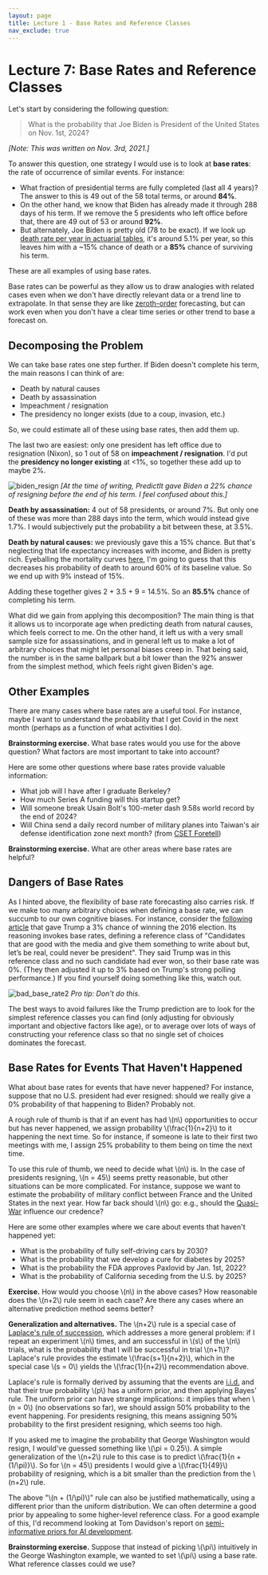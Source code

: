 ```yaml
---
layout: page
title: Lecture 1 - Base Rates and Reference Classes
nav_exclude: true
---
```


<link rel="stylesheet" href="https://cdn.jsdelivr.net/npm/katex@0.10.1/dist/katex.css" crossorigin="anonymous">
<script defer src="https://cdn.jsdelivr.net/npm/katex@0.10.1/dist/katex.js" crossorigin="anonymous"></script>
<script defer src="https://cdn.jsdelivr.net/npm/katex@0.10.1/dist/contrib/auto-render.min.js" crossorigin="anonymous" onload="renderMathInElement(document.body);"></script>

# Lecture 7: Base Rates and Reference Classes

Let's start by considering the following question:

> What is the probability that Joe Biden is President of the United States on Nov. 1st, 2024?
 
_[Note: This was written on Nov. 3rd, 2021.]_

To answer this question, one strategy I would use is to look at **base rates**: the rate of occurrence of similar events. For instance:
 * What fraction of presidential terms are fully completed (last all 4 years)? The answer to this is 49 out of the 58 total terms, or around **84%**.
 * On the other hand, we know that Biden has already made it through 288 days of his term. If we remove the 5 presidents who left office before that, there are 49 out of 53 or around **92%**.
 * But alternately, Joe Biden is pretty old (78 to be exact). If we look up [death rate per year in actuarial tables](https://www.ssa.gov/oact/STATS/table4c6.html), it's around 5.1% per year, so this leaves him with a ~15% chance of death or a **85%** chance of surviving his term.

These are all examples of using base rates.

Base rates can be powerful as they allow us to draw analogies with related cases even when we don't have directly relevant data or a trend line to extrapolate. In that sense they are like [zeroth-order](https://bounded-regret.ghost.io/forecasting-zeroth-and-first-order/) forecasting, but can work even when you don't have a clear time series or other trend to base a forecast on.

## Decomposing the Problem

We can take base rates one step further. If Biden doesn't complete his term, the main reasons I can think of are:
 * Death by natural causes
 * Death by assassination
 * Impeachment / resignation
 * The presidency no longer exists (due to a coup, invasion, etc.)

So, we could estimate all of these using base rates, then add them up.

The last two are easiest: only one president has left office due to resignation (Nixon), so 1 out of 58 on **impeachment / resignation**. I'd put the **presidency no longer existing** at <1%, so together these add up to maybe 2%.

![biden_resign](https://bounded-regret.ghost.io/content/images/2021/11/biden_resign.png)
_[At the time of writing, PredictIt gave Biden a 22% chance of resigning before the end of his term. I feel confused about this.]_

**Death by assassination:** 4 out of 58 presidents, or around 7%. But only one of these was more than 288 days into the term, which would instead give 1.7%. I would subjectively put the probability a bit between these, at 3.5%.

**Death by natural causes:** we previously gave this a 15% chance. But that's neglecting that life expectancy increases with income, and Biden is pretty rich. Eyeballing the mortality curves [here](https://www.ncbi.nlm.nih.gov/pmc/articles/PMC4866586/pdf/nihms783419.pdf), I'm going to guess that this decreases his probability of death to around 60% of its baseline value. So we end up with 9% instead of 15%.

Adding these together gives 2 + 3.5 + 9 = 14.5%. So an **85.5%** chance of completing his term.

What did we gain from applying this decomposition? The main thing is that it allows us to incorporate age when predicting death from natural causes, which feels correct to me. On the other hand, it left us with a very small sample size for assassinations, and in general left us to make a lot of arbitrary choices that might let personal biases creep in. That being said, the number is in the same ballpark but a bit lower than the 92% answer from the simplest method, which feels right given Biden's age.

## Other Examples

There are many cases where base rates are a useful tool. For instance, maybe I want to understand the probability that I get Covid in the next month (perhaps as a function of what activities I do).

**Brainstorming exercise.** What base rates would you use for the above question? What factors are most important to take into account?

Here are some other questions where base rates provide valuable information:
 * What job will I have after I graduate Berkeley?
 * How much Series A funding will this startup get?
 * Will someone break Usain Bolt's 100-meter dash 9.58s world record by the end of 2024?
 * Will China send a daily record number of military planes into Taiwan's air defense identification zone next month? (from [CSET Foretell](https://www.cset-foretell.com/questions/938))


**Brainstorming exercise.** What are other areas where base rates are helpful?

## Dangers of Base Rates

As I hinted above, the flexibility of base rate forecasting also carries risk. If we make too many arbitrary choices when defining a base rate, we can succumb to our own cognitive biases. For instance, consider the [following article](https://www.cultivatelabs.com/posts/superforecasting-everything-has-a-base-rate) that gave Trump a 3% chance of winning the 2016 election. Its reasoning invokes base rates, defining a reference class of "Candidates that are good with the media and give them something to write about but, let’s be real, could never be president". They said Trump was in this reference class and no such candidate had ever won, so their base rate was 0%. (They then adjusted it up to 3% based on Trump's strong polling performance.) If you find yourself doing something like this, watch out.

![bad_base_rate2](https://bounded-regret.ghost.io/content/images/2021/11/bad_base_rate2.png)
_Pro tip: Don't do this._

The best ways to avoid failures like the Trump prediction are to look for the simplest reference classes you can find (only adjusting for obviously important and objective factors like age), or to average over lots of ways of constructing your reference class so that no single set of choices dominates the forecast.

## Base Rates for Events That Haven't Happened

What about base rates for events that have never happened? For instance, suppose that no U.S. president had ever resigned: should we really give a 0% probability of that happening to Biden? Probably not. 

A rough rule of thumb is that if an event has had \\(n\\) opportunities to occur but has never happened, we assign probability \\(\frac{1}{n+2}\\) to it happening the next time. So for instance, if someone is late to their first two meetings with me, I assign 25% probability to them being on time the next time.

To use this rule of thumb, we need to decide what \\(n\\) is. In the case of presidents resigning, \\(n = 45\\) seems pretty reasonable, but other situations can be more complicated. For instance, suppose we want to estimate the probability of military conflict between France and the United States in the next year. How far back should \\(n\\) go: e.g., should the [Quasi-War](https://en.wikipedia.org/wiki/Quasi-War) influence our credence?

Here are some other examples where we care about events that haven't happened yet:
 * What is the probability of fully self-driving cars by 2030?
 * What is the probability that we develop a cure for diabetes by 2025?
 * What is the probability the FDA approves Paxlovid by Jan. 1st, 2022?
 * What is the probability of California seceding from the U.S. by 2025?

**Exercise.** How would you choose \\(n\\) in the above cases? How reasonable does the \\(n+2\\) rule seem in each case? Are there any cases where an alternative prediction method seems better?

**Generalization and alternatives.** The \\(n+2\\) rule is a special case of [Laplace's rule of succession](https://en.wikipedia.org/wiki/Rule_of_succession), which addresses a more general problem: if I repeat an experiment \\(n\\) times, and am successful in \\(s\\) of the \\(n\\) trials, what is the probability that I will be successful in trial \\(n+1\\)? Laplace's rule provides the estimate \\(\frac{s+1}{n+2}\\), which in the special case \\(s = 0\\) yields the \\(\frac{1}{n+2}\\) recommendation above.

Laplace's rule is formally derived by assuming that the events are [i.i.d.](https://en.wikipedia.org/wiki/Independent_and_identically_distributed_random_variables) and that their true probability \\(p\\) has a uniform prior, and then applying Bayes' rule. The uniform prior can have strange implications: it implies that when \\(n = 0\\) (no observations so far), we should assign 50% probability to the event happening. For presidents resigning, this means assigning 50% probability to the first president resigning, which seems too high.

If you asked me to imagine the probability that George Washington would resign, I would've guessed something like \\(\pi = 0.25\\). A simple generalization of the \\(n+2\\) rule to this case is to predict \\(\frac{1}{n + (1/\\pi)}\\). So for \\(n = 45\\) presidents I would give a \\(\frac{1}{49}\\) probability of resigning, which is a bit smaller than the prediction from the \\(n+2\\) rule.

The above "\\(n + (1/\\pi)\\)" rule can also be justified mathematically, using a different prior than the uniform distribution. We can often determine a good prior by appealing to some higher-level reference class. For a good example of this, I'd recommend looking at Tom Davidson's report on [semi-informative priors for AI development](https://www.openphilanthropy.org/semi-informative-priors).

**Brainstorming exercise.** Suppose that instead of picking \\(\pi\\) intuitively in the George Washington example, we wanted to set \\(\\pi\\) using a base rate. What reference classes could we use?
